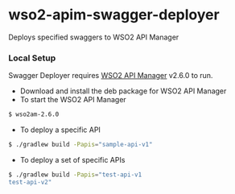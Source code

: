 # wso2-apim-swagger-deployer

Deploys specified swaggers to WSO2 API Manager

### Local Setup

Swagger Deployer requires [WSO2 API Manager](https://wso2.com/api-management/install/) v2.6.0 to run.

- Download and install the deb package for WSO2 API Manager
- To start the WSO2 API Manager 
```sh
$ wso2am-2.6.0
```
- To deploy a specific API
```sh
$ ./gradlew build -Papis="sample-api-v1"
```
- To deploy a set of specific APIs
```sh
$ ./gradlew build -Papis="test-api-v1
test-api-v2"
```
